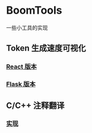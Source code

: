 # BoomTools
一些小工具的实现

## Token 生成速度可视化
### [React 版本](https://github.com/boomytc/BoomTools/tree/main/token-speed-visualizer-react)

### [Flask 版本](https://github.com/boomytc/BoomTools/tree/main/token-speed-visualizer-flask)

## C/C++ 注释翻译
### [实现](https://github.com/boomytc/BoomTools/tree/main/AI/CommentTranslate)
